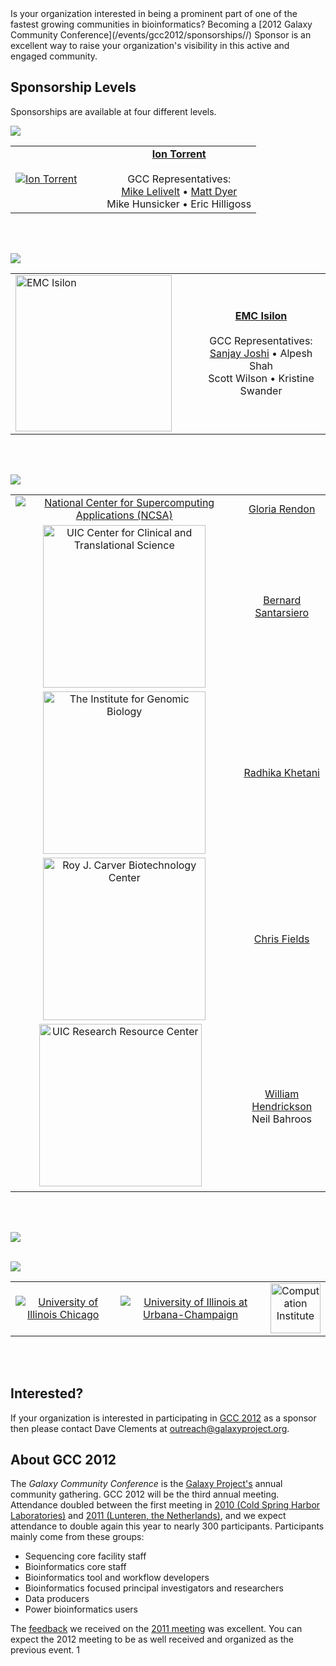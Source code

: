 <slot name="/events/gcc2012/page-header" />


<slot name="/events/gcc2012/linkbox" />
Is your organization interested in being a prominent part of one of the fastest growing communities in bioinformatics?  Becoming a [2012 Galaxy Community Conference](/events/gcc2012/sponsorships//) Sponsor is an excellent way to raise your organization's visibility in this active and engaged community.


## Sponsorship Levels

Sponsorships are available at four different levels.

![](/events/gcc2012/sponsorships/PlatinumBannerLeft.png)

<table>
  <tr>
    <td style=" border: none;"> <a href='http://www.lifetechnologies.com/'><img src="/events/gcc2012/sponsorships/IonTorrentLogo340.png" alt="Ion Torrent"  /></a> </td>
    <td style=" border: none;"> </td>
    <td style=" border: none;"> </td>
    <td style=" border: none; text-align: center;"> <strong><a href='http://www.lifetechnologies.com/'>Ion Torrent</a></strong><br /><br />GCC Representatives: <br /><a href='/people/mike-lelivelt/'>Mike Lelivelt</a> &bull; <a href='/people/matt-dyer/'>Matt Dyer</a><br />Mike Hunsicker &bull; Eric Hilligoss </td>
  </tr>
</table>

<br /><br />

![](/events/gcc2012/sponsorships/GoldBannerLeft.png)

<table>
  <tr>
    <td style=" border: none;"> <a href='http://www.emc.com/isilon'><img src="/images/logos/EMCLogo260.png" alt="EMC Isilon" width="250" /></a> </td>
    <td style=" border: none;"> </td>
    <td style=" border: none;"> </td>
    <td style=" border: none; text-align: center;"> <strong><a href='http://www.emc.com/isilon'>EMC Isilon</a></strong><br /><br />GCC Representatives: <br /><a href='/people/sanjay-joshi/'>Sanjay Joshi</a> &bull; Alpesh Shah<br />Scott Wilson &bull; Kristine Swander </td>
  </tr>
</table>

<br /><br />


![](/events/gcc2012/sponsorships/SilverBanner.png)

<table>
  <tr>
    <td style=" text-align: center; vertical-align: bottom; border: none;"> <a href='http://www.ncsa.illinois.edu/'><img src="/events/gcc2012/sponsorships/NCSALogoSmall.png" alt="National Center for Supercomputing Applications (NCSA)"  /></a> </td>
    <td style=" border: none; text-align: center;"> <a href='https://netfiles.uiuc.edu/grendon/www/'>Gloria Rendon</a> </td>
  </tr>
  <tr>
    <td style=" text-align: center; vertical-align: bottom; border: none;"> <a href='http://www.ccts.uic.edu/'><img src="/events/gcc2012/sponsorships/UIC_CCTS_Logo.png" alt="UIC Center for Clinical and Translational Science" width="260" /></a> </td>
    <td style=" border: none; text-align: center;"> <a href='http://www.uic.edu/labs/bds/bdslab/Welcome.html'>Bernard Santarsiero</a> </td>
  </tr>
  <tr>
    <td style=" text-align: center; border: none;"> <a href='http://www.igb.uiuc.edu/'><img src="/events/gcc2012/sponsorships/UIUC_IGB280.png" alt="The Institute for Genomic Biology" width=260 /></a> </td>
    <td style=" border: none; text-align: center;"> <a href='/people/radhika-khetani/'>Radhika Khetani</a> </td>
  </tr>
  <tr>
    <td style=" text-align: center; border: none;"> <a href='http://www.biotech.uiuc.edu/'><img src="/events/gcc2012/sponsorships/UIUC_RJC_Biotech_Center280.png" alt="Roy J. Carver Biotechnology Center" width=260 /></a> </td>
    <td style=" border: none; text-align: center;"> <a href='http://www.bioperl.org/wiki/User:Cjfields'>Chris Fields</a> </td>
  </tr>
  <tr>
    <td style=" text-align: center; vertical-align: bottom; border: none;"> <a href='http://www.rrc.uic.edu/'><img src="/events/gcc2012/sponsorships/UIC_RRC_Logo.png" alt="UIC Research Resource Center" width="260" /></a>  &nbsp;&nbsp; </td>
    <td style=" border: none; text-align: center;"> <a href='http://www.uic.edu/depts/mcmi/faculty/hendrickson/'>William Hendrickson</a><br />Neil Bahroos  </td>
  </tr>
</table>

<br /><br />

![](/events/gcc2012/sponsorships/BronzeBanner.png)
<br /><br />

![](/events/gcc2012/sponsorships/HostsBanner.png)
<div class='indent'>

<table>
  <tr>
    <td style=" text-align: center; border: none;"> <a href='http://uic.edu/'><img src="/images/logos/UICLogo.png" alt="University of Illinois Chicago"  /></a> </td>
    <td style=" text-align: center; border: none;"> &nbsp;&nbsp; <a href='http://illinois.edu/'><img src="/images/logos/UIUCLogo.png" alt="University of Illinois at Urbana-Champaign"  /></a> &nbsp;&nbsp; </td>
    <td style=" text-align: center; border: none;"> <a href='http://http://www.ci.uchicago.edu/'><img src="/images/logos/ComputaitonInstituteLogo.png" alt="Computation Institute" height=80 /></a> </td>
  </tr>
</table>


</div>
<br /><br />


## Interested?

If your organization is interested in participating in [GCC 2012](/events/gcc2012/sponsorships//) as a sponsor then please contact Dave Clements at [outreach@galaxyproject.org](mailto:outreach@galaxyproject.org).

<slot name="/events/gcc2012/ask-the-organizers" />

## About GCC 2012

The *Galaxy Community Conference* is the [Galaxy Project's](http://galaxyproject.org/) annual community gathering.  GCC 2012 will be the third annual meeting.  Attendance doubled between the first meeting in [2010 (Cold Spring Harbor Laboratories)](/events/gdc2010/) and [2011 (Lunteren, the Netherlands)](/events/gcc2011/), and we expect attendance to double again this year to nearly 300 participants.  Participants mainly come from these groups:
* Sequencing core facility staff
* Bioinformatics core staff
* Bioinformatics tool and workflow developers
* Bioinformatics focused principal investigators and researchers
* Data producers
* Power bioinformatics users

The [feedback](/events/gcc2011/#feedback) we received on the [2011 meeting](/events/gcc2011/) was excellent.  You can expect the 2012 meeting to be as well received and organized as the previous event.
1
